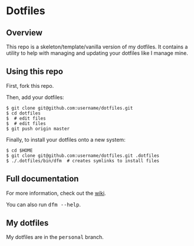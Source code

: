 # Dotfiles

## Overview

This repo is a skeleton/template/vanilla version of my dotfiles.  It contains a
utility to help with managing and updating your dotfiles like I manage mine.

## Using this repo

First, fork this repo.

Then, add your dotfiles:

    $ git clone git@github.com:username/dotfiles.git
    $ cd dotfiles
    $  # edit files
    $  # edit files
    $ git push origin master

Finally, to install your dotfiles onto a new system:

    $ cd $HOME
    $ git clone git@github.com:username/dotfiles.git .dotfiles
    $ ./.dotfiles/bin/dfm  # creates symlinks to install files

## Full documentation

For more information, check out the [wiki](http://github.com/justone/dotfiles/wiki).

You can also run <tt>dfm --help</tt>.

## My dotfiles

My dotfiles are in the <tt>personal</tt> branch.
